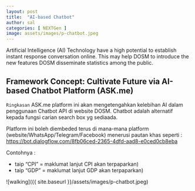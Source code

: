 ```yaml
---
layout: post
title:  "AI-based Chatbot"
author: sal
categories: [ NEXTGen ]
image: assets/images/p-chatbot.jpeg
---
```

Artificial Intelligence (AI) Technology have a high potential to establish instant response conversation online. This may help DOSM to introduce the new features DOSM disseminate statistics among the public.

## Framework Concept: Cultivate Future via AI-based Chatbot Platform (ASK.me)

`Ringkasan`
ASK.me platform ini akan mengetengahkan kelebihan AI dalam penggunaan Chatbot API di website DOSM. 
Chatbot adalah alternatif kepada fungsi carian search box yg sediaada. 

Platform ini boleh diembeded terus di mana-mana platform (website/WhatsApp/Telegram/Facebook) menerusi pautan khas seperti : https://bot.dialogflow.com/8fb06ced-2365-4dfd-aad8-e0ced0cb8eba

Contohnya : 
+ taip “CPI” = maklumat lanjut CPI akan terpaparkan)
+ taip “GDP” = maklumat lanjut GDP akan terpaparkan)

![walking]({{ site.baseurl }}/assets/images/p-chatbot.jpeg)
